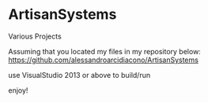 # ArtisanSystems
Various Projects

Assuming that you located my files in my repository below:
https://github.com/alessandroarcidiacono/ArtisanSystems

use VisualStudio 2013 or above to build/run 

enjoy!
